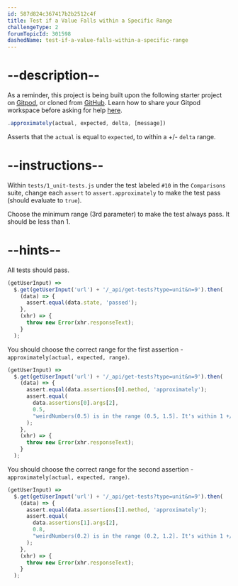 ```yaml
---
id: 587d824c367417b2b2512c4f
title: Test if a Value Falls within a Specific Range
challengeType: 2
forumTopicId: 301598
dashedName: test-if-a-value-falls-within-a-specific-range
---
```


# --description--

As a reminder, this project is being built upon the following starter project on <a href="https://gitpod.io/?autostart=true#https://github.com/freeCodeCamp/boilerplate-mochachai/" target="_blank" rel="noopener noreferrer nofollow">Gitpod</a>, or cloned from <a href="https://github.com/freeCodeCamp/boilerplate-mochachai/" target="_blank" rel="noopener noreferrer nofollow">GitHub</a>. Learn how to share your Gitpod workspace before asking for help <a href="https://forum.freecodecamp.org/t/how-to-use-gitpod-in-the-curriculum/668669#how-can-i-share-my-workspace-to-get-help-8" target="_blank" rel="noopener noreferrer nofollow">here</a>.

```javascript
.approximately(actual, expected, delta, [message])
```

Asserts that the `actual` is equal to `expected`, to within a +/- `delta` range.

# --instructions--

Within `tests/1_unit-tests.js` under the test labeled `#10` in the `Comparisons` suite, change each `assert` to `assert.approximately` to make the test pass (should evaluate to `true`).

Choose the minimum range (3rd parameter) to make the test always pass. It should be less than 1.

# --hints--

All tests should pass.

```js
(getUserInput) =>
  $.get(getUserInput('url') + '/_api/get-tests?type=unit&n=9').then(
    (data) => {
      assert.equal(data.state, 'passed');
    },
    (xhr) => {
      throw new Error(xhr.responseText);
    }
  );
```

You should choose the correct range for the first assertion - `approximately(actual, expected, range)`.

```js
(getUserInput) =>
  $.get(getUserInput('url') + '/_api/get-tests?type=unit&n=9').then(
    (data) => {
      assert.equal(data.assertions[0].method, 'approximately');
      assert.equal(
        data.assertions[0].args[2],
        0.5,
        "weirdNumbers(0.5) is in the range (0.5, 1.5]. It's within 1 +/- 0.5"
      );
    },
    (xhr) => {
      throw new Error(xhr.responseText);
    }
  );
```

You should choose the correct range for the second assertion - `approximately(actual, expected, range)`.

```js
(getUserInput) =>
  $.get(getUserInput('url') + '/_api/get-tests?type=unit&n=9').then(
    (data) => {
      assert.equal(data.assertions[1].method, 'approximately');
      assert.equal(
        data.assertions[1].args[2],
        0.8,
        "weirdNumbers(0.2) is in the range (0.2, 1.2]. It's within 1 +/- 0.8"
      );
    },
    (xhr) => {
      throw new Error(xhr.responseText);
    }
  );
```

